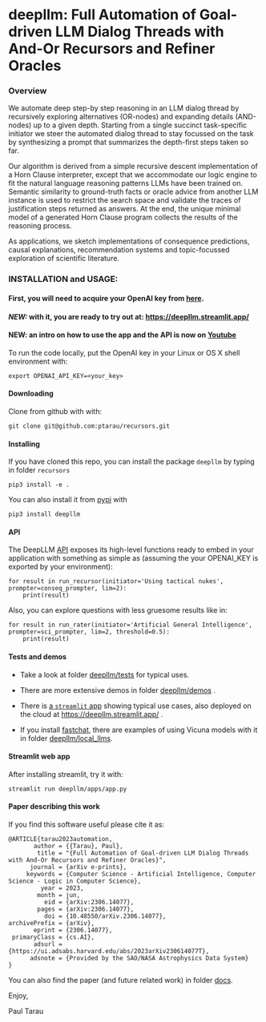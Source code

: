 # deepllm: Full Automation of Goal-driven LLM Dialog Threads with And-Or Recursors and Refiner Oracles

### Overview

We automate deep step-by step reasoning in an LLM dialog thread by recursively exploring alternatives (OR-nodes) and
expanding details (AND-nodes) up to a given depth. Starting from a single succinct task-specific initiator we steer the
automated dialog thread to stay focussed on the task by synthesizing a prompt that summarizes the depth-first steps
taken so far.

Our algorithm is derived from a simple recursive descent implementation of a Horn Clause interpreter, except that we accommodate our logic engine to fit the natural language reasoning patterns LLMs have been trained on. Semantic similarity to ground-truth facts or oracle advice from another LLM instance is used  to restrict the search space and validate the traces of justification steps returned as answers. At the end, the unique minimal model of a generated Horn Clause program collects the results of the reasoning process.

As applications, we sketch implementations of consequence predictions, causal explanations, recommendation systems and
topic-focussed exploration of scientific literature.

### INSTALLATION and USAGE:

#### First, you will need to acquire your OpenAI key from [here](https://openai.com/).

#### *NEW:* with it, you are ready to try out at: https://deepllm.streamlit.app/

#### NEW: an intro on how to use the app and the API is now on [Youtube](https://www.youtube.com/watch?v=41MgPX44szs&ab_channel=PaulTarau)

To run the code locally, put the OpenAI key in your Linux or OS X shell environment with:

```
export OPENAI_API_KEY=<your_key>
```

#### Downloading

Clone from github with with:

```
git clone git@github.com:ptarau/recursors.git
```

#### Installing

If you have cloned this repo, you can install the package ```deepllm``` by typing in folder ```recursors```

```
pip3 install -e .
```

You can also install it from [pypi](https://pypi.org/search/?q=deepllm) with

```
pip3 install deepllm
```

#### API

The DeepLLM [API](https://github.com/ptarau/recursors/blob/main/deepllm/api.py) exposes its high-level functions ready
to embed in your application with something as simple as (assuming the your OPENAI_KEY is exported by your environment):

```
for result in run_recursor(initiator='Using tactical nukes', prompter=conseq_prompter, lim=2):
    print(result)
```

Also, you can explore questions with less gruesome results like in:

```
for result in run_rater(initiator='Artificial General Intelligence', prompter=sci_prompter, lim=2, threshold=0.5):
    print(result)
```

#### Tests and demos

* Take a look at folder [deepllm/tests](https://github.com/ptarau/recursors/tree/main/deepllm/tests) for typical uses.

* There are more extensive demos in
  folder  [deepllm/demos](https://github.com/ptarau/recursors/tree/main/deepllm/demos) .

* There is [a ```streamlit``` app]( https://github.com/ptarau/recursors/tree/main/deepllm/apps) showing typical
  use cases, also deployed on the cloud at https://deepllm.streamlit.app/ .

* If you install  [fastchat](https://github.com/lm-sys/FastChat), there are examples of using Vicuna models with it in
  folder [deepllm/local_llms](https://github.com/ptarau/recursors/tree/main/deepllm/local_llms).

#### Streamlit web app

After installing streamlit, try it with:

```
streamlit run deepllm/apps/app.py
```

#### Paper describing this work

If you find this software useful please cite it as:

```
@ARTICLE{tarau2023automation,
       author = {{Tarau}, Paul},
        title = "{Full Automation of Goal-driven LLM Dialog Threads with And-Or Recursors and Refiner Oracles}",
      journal = {arXiv e-prints},
     keywords = {Computer Science - Artificial Intelligence, Computer Science - Logic in Computer Science},
         year = 2023,
        month = jun,
          eid = {arXiv:2306.14077},
        pages = {arXiv:2306.14077},
          doi = {10.48550/arXiv.2306.14077},
archivePrefix = {arXiv},
       eprint = {2306.14077},
 primaryClass = {cs.AI},
       adsurl = {https://ui.adsabs.harvard.edu/abs/2023arXiv230614077T},
      adsnote = {Provided by the SAO/NASA Astrophysics Data System}
}
```

You can also find the paper (and future related work) in
folder  [docs](https://github.com/ptarau/recursors/tree/main/docs).

Enjoy,

Paul Tarau
